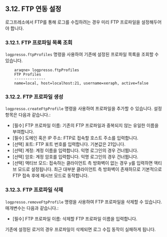 ## 3.12. FTP 연동 설정 ##

로그프레소에서 FTP를 통해 로그를 수집하려는 경우 미리 FTP 프로파일을 설정해두어야 합니다.

### 3.12.1. FTP 프로파일 목록 조회 ###

`logpresso.ftpProfiles` 명령을 사용하여 기존에 설정된 프로파일 목록을 조회할 수 있습니다.

~~~
    araqne> logpresso.ftpProfiles
    FTP Profiles
    --------------
    name=local, host=localhost:21, username=xeraph, active=false
~~~

### 3.12.2. FTP 프로파일 생성 ###
`logpresso.createFtpProfile` 명령을 사용하여 프로파일을 추가할 수 있습니다. 설정 항목은 다음과 같습니다.:

* [필수] FTP 프로파일 이름: 기존의 FTP 프로파일과 중복되지 않는 유일한 이름을 부여합니다.
* [필수] 도메인 혹은 IP 주소: FTP로 접속할 호스트 주소를 입력합니다.
* [선택] 포트: FTP 포트 번호를 입력합니다. 기본값은 21입니다.
* [선택] 계정: 계정 이름을 입력합니다. 익명 로그인의 경우 건너뜁니다.
* [선택] 암호: 계정 암호를 입력합니다. 익명 로그인의 경우 건너뜁니다.
* [선택] 액티브 모드: 접속하는 클라이언트 측 방화벽이 없는 경우 y를 입력하면 액티브 모드로 설정됩니다. 최근 대부분 클라이언트  측 방화벽이 존재하므로 기본적으로 FTP 접속 후에 패시브 모드로 동작합니다.

### 3.12.3. FTP 프로파일 삭제 ###

`logpresso.removeFtpProfile` 명령을 사용하여 FTP 프로파일을 삭제할 수 있습니다. 매개변수는 다음과 같습니다.:

* [필수] FTP 프로파일 이름: 삭제할 FTP 프로파일 이름을 입력합니다.

기존에 설정된 로거의 경우 프로파일이 삭제되면 로그 수집 동작이 실패하게 됩니다.

